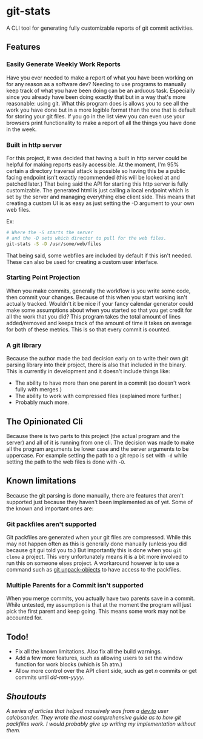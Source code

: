 
# git-stats
A CLI tool for generating fully customizable reports of git commit activities.

## Features
### Easily Generate Weekly Work Reports
Have you ever needed to make a report of what you have been working on for any reason as a software dev? Needing to use programs to manually keep track of what you have been doing can be an arduous task. Especially since you already have been doing exactly that but in a way that's more reasonable: using git. What this program does is allows you to see all the work you have done but in a more legible format than the one that is default for storing your git files. If you go in the list view you can even use your browsers print functionality to make a report of all the things you have done in the week.

### Built in http server
For this project, it was decided that having a built in http server could be helpful for making reports easily accessible. At the moment, I'm 95% certain a directory traversal attack is possible so having this be a public facing endpoint isn't exactly recommended (this will be looked at and patched later.) That being said the API for starting this http server is fully customizable. The generated html is just calling a local endpoint which is set by the server and managing everything else client side. This means that creating a custom UI is as easy as just setting the -D argument to your own web files.

Ex:
```sh
# Where the -S starts the server
# and the -D sets which director to pull for the web files.
git-stats -S -D /usr/some/web/files
```
That being said, some webfiles are included by default if this isn't needed. These can also be used for creating a custom user interface.

### Starting Point Projection
When you make commits, generally the workflow is you write some code, then commit your changes. Because of this when you start working isn't actually tracked. Wouldn't it be nice if your fancy calendar generator could make some assumptions about when you started so that you get credit for all the work that you did? This program takes the total amount of lines added/removed and keeps track of the amount of time it takes on average for both of these metrics. This is so that every commit is counted.

### A git library
Because the author made the bad decision early on to write their own git parsing library into their project, there is also that included in the binary. This is currently in development and it doesn't include things like:
 - The ability to have more than one parent in a commit (so doesn't work fully with merges.)
 - The ability to work with compressed files (explained more further.)
 - Probably much more.

## The Opinionated Cli
Because there is two parts to this project (the actual program and the server) and all of it is running from one cli. The decision was made to make all the program arguments be lower case and the server arguments to be uppercase. For example setting the path to a git repo is set with `-d` while setting the path to the web files is done with `-D`.

## Known limitations
Because the git parsing is done manually, there are features that aren't supported just because they haven't been implemented as of yet. Some of the known and important ones are:

### Git packfiles aren't supported
Git packfiles are generated when your git files are compressed. While this may not happen often as this is generally done manually (unless you did because git gui told you to.) But importantly this is done when you `git clone` a project. This very unfortunately means it is a bit more involved to run this on someone elses project. A workaround however is to use a command such as [git unpack-objects](https://git-scm.com/docs/git-unpack-objects) to have access to the packfiles.

### Multiple Parents for a Commit isn't supported
When you merge commits, you actually have two parents save in a commit. While untested, my assumption is that at the moment the program will just pick the first parent and keep going. This means some work may not be accounted for.

## Todo!
 - Fix all the known limitations. Also fix all the build warnings.
 - Add a few more features, such as allowing users to set the window function for work blocks (which is 5h atm.)
 - Allow more control over the API client side, such as get <i>n</i> commits or get commits until <i>dd-mm-yyyy</n>.

## Shoutouts
A series of articles that helped massively was from a [dev.to](https://dev.to/calebsander/git-internals-part-2-packfiles-1jg8) user calebsander. They wrote the most comprehensive guide as to how git packfiles work. I would probably give up writing my implementation without them.
